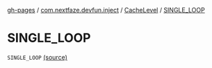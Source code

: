 [gh-pages](../../index.md) / [com.nextfaze.devfun.inject](../index.md) / [CacheLevel](index.md) / [SINGLE_LOOP](./-s-i-n-g-l-e_-l-o-o-p.md)

# SINGLE_LOOP

`SINGLE_LOOP` [(source)](https://github.com/NextFaze/dev-fun/tree/master/devfun/src/main/java/com/nextfaze/devfun/inject/InstanceProviders.kt#L50)